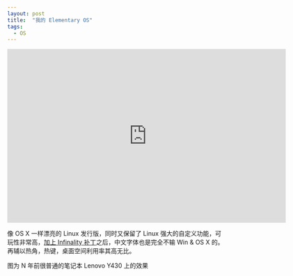 ```yaml
---
layout: post
title:  "我的 Elementary OS"
tags:
  - OS
---
```


<iframe src="http://www.flickr.com/photos/113667285@N05/11814842494/in/set-72157639510546973/player/" width="640" height="400" frameborder="0" allowfullscreen webkitallowfullscreen mozallowfullscreen oallowfullscreen msallowfullscreen></iframe>

像 OS X 一样漂亮的 Linux 发行版，同时又保留了 Linux 强大的自定义功能，可玩性非常高，[加上 Infinality 补丁]之后，中文字体也是完全不输 Win & OS X 的。再辅以热角，热键，桌面空间利用率其高无比。

图为 N 年前很普通的笔记本 Lenovo Y430 上的效果

[加上 Infinality 补丁]: http://techhamlet.com/2013/08/infinality-linux-font-rendering/
